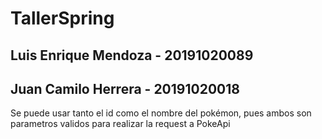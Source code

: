 # TallerSpring

## Luis Enrique Mendoza - 20191020089
## Juan Camilo Herrera - 20191020018

Se puede usar tanto el id como el nombre del pokémon, pues ambos son parametros validos para realizar la request a PokeApi
